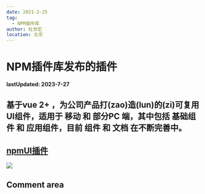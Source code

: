 ```yaml
---
date: 2021-2-25
tag:
  - NPM插件库
author: 杜世宏
location: 北京
---
```


# NPM插件库发布的插件

**lastUpdated: 2023-7-27**

## 基于vue 2+ ，为公司产品打(zao)造(lun)的(zi)可复用UI组件，适用于 移动 和 部分PC 端，其中包括 基础组件 和 应用组件，目前 组件 和 文档 在不断完善中。
[npmUI插件](https://dsh225.github.io/DMUI/dist/#/)
---
![](https://img.kancloud.cn/37/f2/37f206a946bcec089da2c92f59c8dca7_1352x685.png)
<!-- README.md -->
## Comment area

<Vssue />